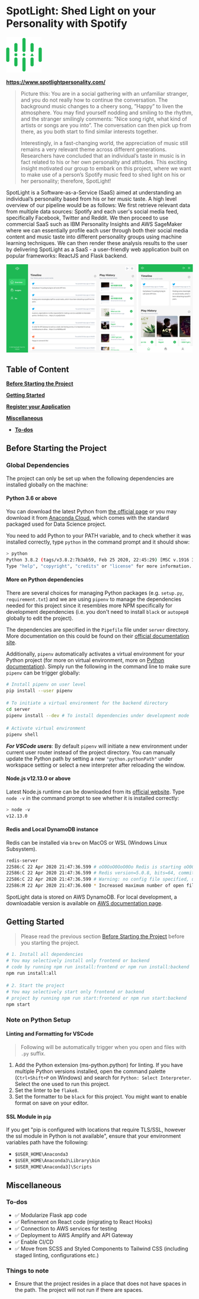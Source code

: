 # SpotLight: Shed Light on your Personality with Spotify

![SpotLight](./.image/spotlights.svg)

**https://www.spotlightpersonality.com/**

> Picture this: You are in a social gathering with an unfamiliar stranger, and you do not really how to continue the conversation. The background music changes to a cheery song, ”Happy” to liven the atmosphere. You may find yourself nodding and smiling to the rhythm, and the stranger smilingly comments: ”Nice song right, what kind of artists or songs are you into”. The conversation can then pick up from there, as you both start to find similar interests together.
>
> Interestingly, in a fast-changing world, the appreciation of music still remains a very relevant theme across different generations. Researchers have concluded that an individual’s taste in music is in fact related to his or her own personality and attitudes. This exciting insight motivated our group to embark on this project, where we want to make use of a person’s Spotify music feed to shed light on his or her personality; therefore, SpotLight!

SpotLight is a Software-as-a-Service (SaaS) aimed at understanding an individual’s personality based from his or her music taste. A high level overview of our pipeline would be as follows: We first retrieve relevant data from multiple data sources: Spotify and each user's social media feed, specifically Facebook, Twitter and Reddit. We then proceed to use commercial SaaS such as IBM Personality Insights and AWS SageMaker where we can essentially profile each user through both their social media content and music taste into different personality groups using machine learning techniques. We can then render these analysis results to the user by delivering SpotLight as a SaaS - a user-friendly web application built on popular frameworks: ReactJS and Flask backend.

![SpotLight Home Page](./.image/homepage.png)

## Table of Content

**[Before Starting the Project](#before-starting-the-project)**

**[Getting Started](#getting-started)**

**[Register your Application](#register-your-application)**

**[Miscellaneous](#miscellaneous)**

-   **[To-dos](#to-dos)**

## Before Starting the Project

### Global Dependencies

The project can only be set up when the following dependencies are installed globally on the machine:

#### Python 3.6 or above

You can download the latest Python from [the official page](https://www.python.org/downloads/) or you may download it from [Anaconda Cloud](https://www.anaconda.com/distribution/), which comes with the standard packaged used for Data Science project.

You need to add Python to your PATH variable, and to check whether it was installed correctly, type `python` in the command prompt and it should show:

```bash
> python
Python 3.8.2 (tags/v3.8.2:7b3ab59, Feb 25 2020, 22:45:29) [MSC v.1916 32 bit (Intel)] on win32
Type "help", "copyright", "credits" or "license" for more information.
```

#### More on Python dependencies

There are several choices for managing Python packages (e.g. `setup.py`, `requirement.txt`) and we are using `pipenv` to manage the dependencies needed for this project since it resembles more NPM specifically for development dependencies (i.e. you don't need to install `black` or `autopep8` globally to edit the project).

The dependencies are specified in the `Pipefile` file under `server` directory. More documentation on this could be found on their [official documentation site](https://pipenv.readthedocs.io/en/latest/).

Additionally, `pipenv` automatically activates a virtual environment for your Python project (for more on virtual environment, more on [Python documentation](https://docs.python.org/3/tutorial/venv.html)). Simply run the following in the command line to make sure `pipenv` can be trigger globally:

```bash
# Install pipenv on user level
pip install --user pipenv

# To initiate a virtual environment for the backend directory
cd server
pipenv install --dev # To install dependencies under development mode

# Activate virtual environment
pipenv shell
```

**_For VSCode users_**: By default `pipenv` will initiate a new environment under current user router instead of the project directory. You can manually update the Python path by setting a new `"python.pythonPath"` under workspace setting or select a new interpreter after reloading the window.

#### Node.js v12.13.0 or above

Latest Node.js runtime can be downloaded from its [official website](https://nodejs.org/en/download/). Type `node -v` in the command prompt to see whether it is installed correctly:

```bash
> node -v
v12.13.0
```

#### Redis and Local DynamoDB instance

Redis can be installed via `brew` on MacOS or WSL (Windows Linux Subsystem).

```bash
redis-server
22586:C 22 Apr 2020 21:47:36.599 # oO0OoO0OoO0Oo Redis is starting oO0OoO0OoO0Oo
22586:C 22 Apr 2020 21:47:36.599 # Redis version=5.0.8, bits=64, commit=00000000, modified=0, pid=22586, just started
22586:C 22 Apr 2020 21:47:36.599 # Warning: no config file specified, using the default config. In order to specify a config file use redis-server /path/to/redis.conf
22586:M 22 Apr 2020 21:47:36.600 * Increased maximum number of open files to 10032 (it was originally set to 8192).
```

SpotLight data is stored on AWS DynamoDB. For local development, a downloadable version is available on [AWS documentation page](https://docs.aws.amazon.com/amazondynamodb/latest/developerguide/DynamoDBLocal.html).

## Getting Started

> Please read the previous section [Before Starting the Project](#before-starting-the-project) before you starting the project.

```bash
# 1. Install all dependencies
# You may selectively install only frontend or backend
# code by running npm run install:frontend or npm run install:backend
npm run install:all

# 2. Start the project
# You may selectively start only frontend or backend
# project by running npm run start:frontend or npm run start:backend
npm start
```

### Note on Python Setup

#### Linting and Formatting for VSCode

> Following will be automatically trigger when you open and files with `.py` suffix.

1. Add the Python extension (ms-python.python) for linting. If you have multiple Python versions installed, open the command palette (`Ctrl+Shift+P` on Windows) and search for `Python: Select Interpreter`. Select the one used to run this project.
2. Set the linter to be `flake8`.
3. Set the formatter to be `black` for this project. You might want to enable format on save on your editor.

#### SSL Module in `pip`

If you get "pip is configured with locations that require TLS/SSL, however the ssl module in Python is not available", ensure that your environment variables path have the following:

-   `$USER_HOME\Anaconda3`
-   `$USER_HOME\Anaconda3\Library\bin`
-   `$USER_HOME\Anaconda3]\Scripts`

## Miscellaneous

### To-dos

-   :white_check_mark: Modularize Flask app code
-   :white_check_mark: Refinement on React code (migrating to React Hooks)
-   :white_check_mark: Connection to AWS services for testing
-   :white_check_mark: Deployment to AWS Amplify and API Gateway
-   :white_check_mark: Enable CI/CD
-   :white_check_mark: Move from SCSS and Styled Components to Tailwind CSS (including staged linting, configurations etc.)

### Things to note

-   Ensure that the project resides in a place that does not have spaces in the path. The project will not run if there are spaces.
